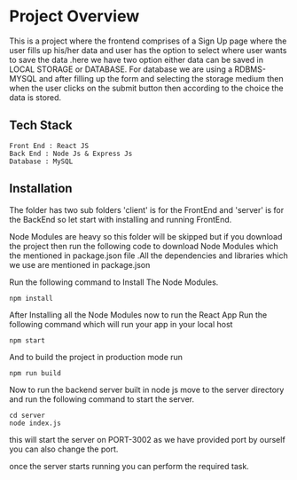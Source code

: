 # Project Overview

This is a project where the frontend comprises of a Sign Up page where the user fills up his/her data and user has the option to select where user wants to save the data .here we have two option either data can be saved in LOCAL STORAGE or DATABASE. For database we are using a RDBMS-MYSQL and after filling up the form and selecting the storage medium then when the user clicks on the submit button then according to the choice the data is stored.

## Tech Stack 
    Front End : React JS
    Back End : Node Js & Express Js
    Database : MySQL
## Installation

The folder has two sub folders 'client' is for the FrontEnd and 'server' is for the BackEnd so let start with installing and running FrontEnd.

Node Modules are heavy so this folder will be skipped but if you download the project then run the following code to download Node Modules which the mentioned in package.json file .All the dependencies and libraries which we use are mentioned in package.json

Run the following command to  Install The Node Modules. 
       
    npm install

After Installing all the Node Modules now to run the React App 
Run the following command which will run your app in your local host
    
    npm start
And to build the project in production mode run 

    npm run build

Now to run the backend server built in node js move to the server directory and run the following command to start the server.

    cd server
    node index.js
this will start the server on PORT-3002 as we have provided port by ourself you can also change the port.

once the server starts running you can perform the required task.
